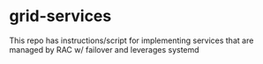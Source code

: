 # grid-services

This repo has instructions/script for implementing services that are managed by RAC w/ failover and leverages systemd